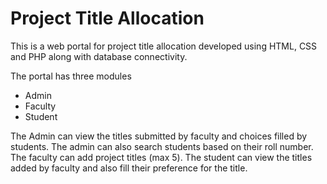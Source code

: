 # Project Title Allocation
This is a web portal for project title allocation developed using HTML, CSS and PHP along with database connectivity.

The portal has three modules
- Admin
- Faculty
- Student

The Admin can view the titles submitted by faculty and choices filled by students. The admin can also search students based on their roll number.
The faculty can add project titles (max 5).
The student can view the titles added by faculty and also fill their preference for the title.
